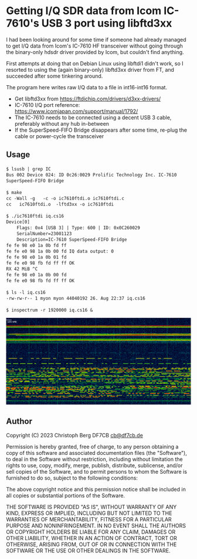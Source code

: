 # Getting I/Q SDR data from Icom IC-7610's USB 3 port using libftd3xx

I had been looking around for some time if someone had already managed to get
I/Q data from Icom's IC-7610 HF transceiver without going through the
binary-only hdsdr driver provided by Icom, but couldn't find anything.

First attempts at doing that on Debian Linux using libftdi1 didn't work, so I
resorted to using the (again binary-only) libftd3xx driver from FT, and
succeeded after some tinkering around.

The program here writes raw I/Q data to a file in int16-int16 format.

* Get libftd3xx from https://ftdichip.com/drivers/d3xx-drivers/
* IC-7610 I/Q port reference: https://www.icomjapan.com/support/manual/1792/
* The IC-7610 needs to be connected using a decent USB 3 cable, preferably without any hub in-between
* If the SuperSpeed-FIFO Bridge disappears after some time, re-plug the cable or power-cycle the transceiver

## Usage

```
$ lsusb | grep IC
Bus 002 Device 024: ID 0c26:0029 Prolific Technology Inc. IC-7610 SuperSpeed-FIFO Bridge

$ make
cc -Wall -g   -c -o ic7610ftdi.o ic7610ftdi.c
cc   ic7610ftdi.o  -lftd3xx -o ic7610ftdi

$ ./ic7610ftdi iq.cs16
Device[0]
	Flags: 0x4 [USB 3] | Type: 600 | ID: 0x0C260029
	SerialNumber=23001123
	Description=IC-7610 SuperSpeed-FIFO Bridge
fe fe 98 e0 1a 0b fd ff 
fe fe e0 98 1a 0b 00 fd IQ data output: 0
fe fe 98 e0 1a 0b 01 fd 
fe fe e0 98 fb fd ff ff OK
RX 42 MiB ^C
fe fe 98 e0 1a 0b 00 fd 
fe fe e0 98 fb fd ff ff OK

$ ls -l iq.cs16
-rw-rw-r-- 1 myon myon 44040192 26. Aug 22:37 iq.cs16

$ inspectrum -r 1920000 iq.cs16 &
```

![inspectrum view of captured I/Q data](ic7610-20m.png)

## Author

Copyright (C) 2023 Christoph Berg DF7CB <cb@df7cb.de>

Permission is hereby granted, free of charge, to any person obtaining a copy
of this software and associated documentation files (the "Software"), to deal
in the Software without restriction, including without limitation the rights
to use, copy, modify, merge, publish, distribute, sublicense, and/or sell
copies of the Software, and to permit persons to whom the Software is
furnished to do so, subject to the following conditions:

The above copyright notice and this permission notice shall be included in all
copies or substantial portions of the Software.

THE SOFTWARE IS PROVIDED "AS IS", WITHOUT WARRANTY OF ANY KIND, EXPRESS OR
IMPLIED, INCLUDING BUT NOT LIMITED TO THE WARRANTIES OF MERCHANTABILITY,
FITNESS FOR A PARTICULAR PURPOSE AND NONINFRINGEMENT. IN NO EVENT SHALL THE
AUTHORS OR COPYRIGHT HOLDERS BE LIABLE FOR ANY CLAIM, DAMAGES OR OTHER
LIABILITY, WHETHER IN AN ACTION OF CONTRACT, TORT OR OTHERWISE, ARISING FROM,
OUT OF OR IN CONNECTION WITH THE SOFTWARE OR THE USE OR OTHER DEALINGS IN THE
SOFTWARE.
